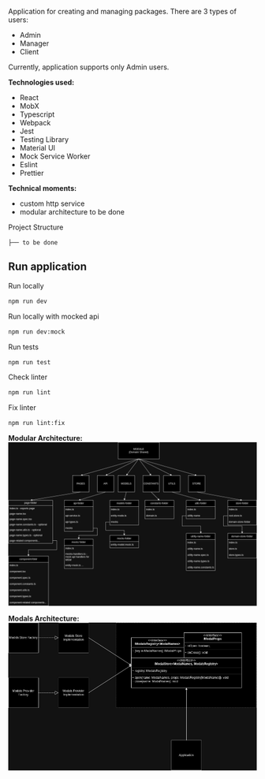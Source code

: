Application for creating and managing packages.
There are 3 types of users:
- Admin
- Manager
- Client

Currently, application supports only Admin users.

**Technologies used:**
- React
- MobX
- Typescript
- Webpack
- Jest
- Testing Library
- Material UI
- Mock Service Worker
- Eslint
- Prettier

**Technical moments:**
- custom http service
- modular architecture to be done

Project Structure
```
├── to be done
```

## Run application

Run locally
```bash 
npm run dev
```

Run locally with mocked api
```bash 
npm run dev:mock
```

Run tests
```bash 
npm run test
```

Check linter
```bash 
npm run lint
```

Fix linter 
```bash 
npm run lint:fix
```

**Modular Architecture:**
![Modular Architecture](docs/modular-architecture-preview.drawio.png)

**Modals Architecture:**
![Modals Architecture](docs/modals-architecture-preview.drawio.png)

